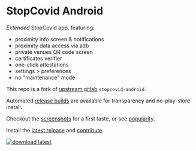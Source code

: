 StopCovid Android
=================

_Extended_ StopCovid app, featuring:

- proximity info screen & notifications
- proximity data access via adb
- private venues QR code screen
- certificates verifier
- one-click attestations
- settings > preferences
- no "maintenance" mode

This repo is a fork of [upstream gitlab][upstream]
`stopcovid-android`.

Automated [release builds][builds] are available
for transparency and no-play-store install.

Checkout the [screenshots][screenshots] for a first taste,
or see [popularity][stats].

Install the [latest release][latest] and [contribute][contribute].


[![download latest][download]][release]




[upstream]:  https://gitlab.inria.fr/stopcovid19/stopcovid-android/
[download]:  https://coviiid.github.io/app/direct-download-apk.png
[release]:   ../../releases/latest/download/stopcovid-release.apk
[latest]:    ../../releases/latest/
[builds]:    ../../actions
[contribute]: CONTRIBUTING.md
[screenshots]: https://coviiid.github.io/app
[stats]: https://hanadigital.github.io/grev/?user=ofa-&repo=stopcovid-android
